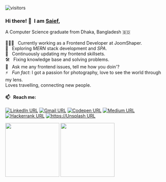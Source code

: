 ![visitors](https://visitor-badge.glitch.me/badge?page_id=iamsief.iamsaief)
### Hi there!&nbsp;👋 &nbsp;I am [Saief](https://github.com/iamsaief/), 
A Computer Science graduate from Dhaka, Bangladesh 🇧🇩 <br><br>
👨🏻‍💻 &nbsp; Currently working as a Frontend Developer at JoomShaper. <br>
🎯 &nbsp; Exploring *MERN* stack development and *SPA*. <br>
🎉 &nbsp; Continuously updating my frontend skillsets. <br>
🛠 &nbsp; Fixing knowledge base and solving problems. <br>
💬 &nbsp; Ask me any frontend issues, tell me how you doin'? <br>
⚡ &nbsp; *Fun fact*: I got a passion for photography, love to see the world through my lens. <br> Loves travelling, connecting new people.
#### 📫 &nbsp; Reach me:
[![LinkedIn URL](https://img.shields.io/badge/social--badge?style=social&label=LinkedIn&logo=linkedin)](https://www.linkedin.com/in/saiefalemon)
[![Gmail URL](https://img.shields.io/badge/social--badge?style=social&label=email&logo=gmail)](mailto:saiefalemon@gmail.com)
[![Codepen URL](https://img.shields.io/badge/social--badge?style=social&label=Codepen&logo=codepen)](https://www.codepen.io/iamsaief)
[![Medium URL](https://img.shields.io/badge/social--badge?style=social&label=medium&logo=medium)](https://medium.com/@saiefalemon)
[![Hackerrank URL](https://img.shields.io/badge/social--badge?style=social&label=HackerRank&logo=hackerrank)](https://www.hackerrank.com/saiefalemon)
[![https://Unsplash URL](https://img.shields.io/badge/social--badge?style=social&label=unsplash&logo=unsplash)](https://unsplash.com/@saiefalemon)

<div>
<img height="170em" src="https://github-readme-stats.vercel.app/api/top-langs/?username=iamsaief&exclude_repo=KNN-Image-Classification&show_icons=true&hide_border=true&layout=compact&langs_count=8&theme=tokyonight"/>
<img height="170em" src="https://github-readme-stats.vercel.app/api?username=iamsaief&show_icons=true&hide_border=true&&count_private=true&include_all_commits=true&theme=tokyonight" />
</div>

<!--
**iamsaief/iamsaief** is a ✨ _special_ ✨ repository because its `README.md` (this file) appears on your GitHub profile.

Here are some ideas to get you started:

- 🔭 I’m currently working on ...
- 🌱 I’m currently learning ...
- 👯 I’m looking to collaborate on ...
- 🤔 I’m looking for help with ...
- 💬 Ask me about ...
- 📫 How to reach me: ...
- 😄 Pronouns: ...
- ⚡ Fun fact: ...
-->

